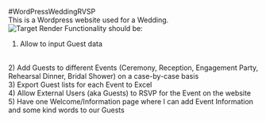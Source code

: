 #WordPressWeddingRVSP
<br>
This is a Wordpress website used for a Wedding.
<br>
![Target Render]("images/prototype.jpg")
Functionality should be:
<br> 
1) Allow to input Guest data 
<br>
2) Add Guests to different Events (Ceremony, Reception, Engagement Party, Rehearsal Dinner, Bridal Shower) on a case-by-case basis 
<br>
3) Export Guest lists for each Event to Excel 
<br>
4) Allow External Users (aka Guests) to RSVP for the Event on the website 
<br>
5) Have one Welcome/Information page where I can add Event Information and some kind words to our Guests
